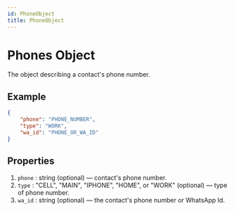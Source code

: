 ```yaml
---
id: PhoneObject
title: PhoneObject
---
```


# Phones Object
The object describing a contact's phone number.

## Example
```json
{
    "phone": "PHONE_NUMBER",
    "type": "WORK",
    "wa_id": "PHONE_OR_WA_ID"
}
```

## Properties
1. `phone` : string (optional) — contact's phone number.
2. `type` : "CELL", "MAIN", "IPHONE", "HOME", or "WORK" (optional) — type of phone number.
3. `wa_id` : string (optional) — the contact's phone number or WhatsApp Id.
